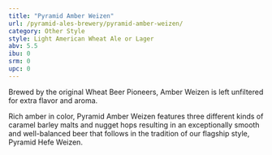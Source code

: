```yaml
---
title: "Pyramid Amber Weizen"
url: /pyramid-ales-brewery/pyramid-amber-weizen/
category: Other Style
style: Light American Wheat Ale or Lager
abv: 5.5
ibu: 0
srm: 0
upc: 0
---
```

Brewed by the original Wheat Beer Pioneers, Amber Weizen is left unfiltered for extra flavor and aroma. 

Rich amber in color, Pyramid Amber Weizen features three different kinds of caramel barley malts and nugget hops resulting in an exceptionally smooth and well-balanced beer that follows in the tradition of our flagship style, Pyramid Hefe Weizen.
